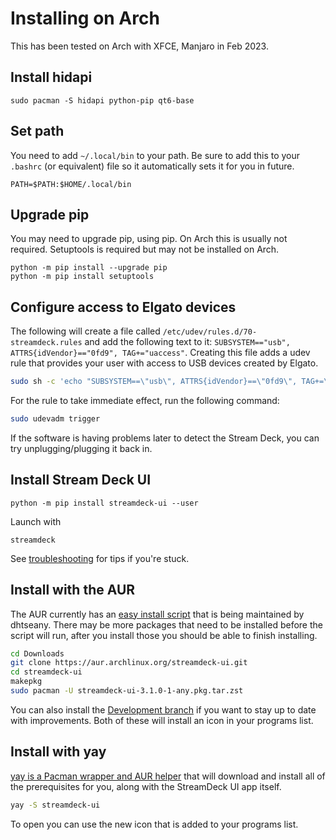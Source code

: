 # Installing on Arch
This has been tested on Arch with XFCE, Manjaro in Feb 2023.

## Install hidapi
``` console
sudo pacman -S hidapi python-pip qt6-base
```
## Set path
You need to add `~/.local/bin` to your path. Be sure to add this to your `.bashrc` (or equivalent) file so it automatically sets it for you in future.
``` console
PATH=$PATH:$HOME/.local/bin
```

## Upgrade pip
You may need to upgrade pip, using pip. On Arch this is usually not required.
Setuptools is required but may not be installed on Arch.
```
python -m pip install --upgrade pip
python -m pip install setuptools
```
## Configure access to Elgato devices
The following will create a file called `/etc/udev/rules.d/70-streamdeck.rules` and add the following text to it: `SUBSYSTEM=="usb", ATTRS{idVendor}=="0fd9", TAG+="uaccess"`. Creating this file adds a udev rule that provides your user with access to USB devices created by Elgato.
``` bash
sudo sh -c 'echo "SUBSYSTEM==\"usb\", ATTRS{idVendor}==\"0fd9\", TAG+=\"uaccess\"" > /etc/udev/rules.d/70-streamdeck.rules'
```
For the rule to take immediate effect, run the following command:
``` bash
sudo udevadm trigger
```
If the software is having problems later to detect the Stream Deck, you can try unplugging/plugging it back in.

## Install Stream Deck UI
```
python -m pip install streamdeck-ui --user
```

Launch with
```
streamdeck
```
See [troubleshooting](../troubleshooting.md) for tips if you're stuck.

## Install with the AUR
The AUR currently has an [easy install script](https://aur.archlinux.org/packages/streamdeck-ui) that is being maintained by dhtseany. 
There may be more packages that need to be installed before the script will run, after you install those you should be able to finish installing. 
``` bash
cd Downloads 
git clone https://aur.archlinux.org/streamdeck-ui.git
cd streamdeck-ui
makepkg
sudo pacman -U streamdeck-ui-3.1.0-1-any.pkg.tar.zst
```
You can also install the [Development branch](https://aur.archlinux.org/packages/streamdeck-ui-develop) if you want to stay up to date with improvements.
Both of these will install an icon in your programs list. 

## Install with yay
[yay is a Pacman wrapper and AUR helper](https://aur.archlinux.org/packages/yay) that will download and install all of the prerequisites for you, along with the StreamDeck UI app itself. 
``` bash
yay -S streamdeck-ui
```
To open you can use the new icon that is added to your programs list. 
